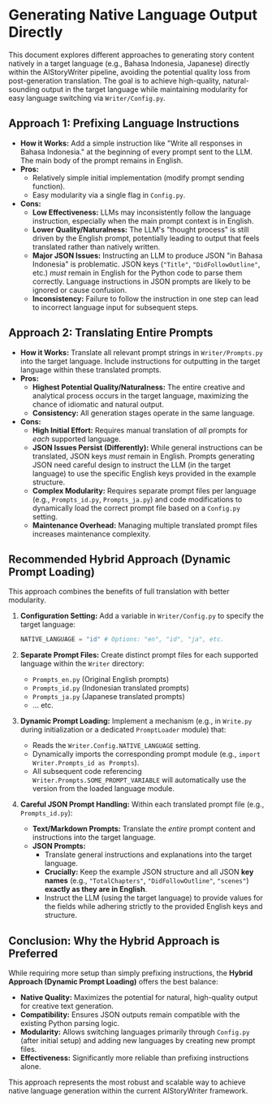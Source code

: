 # Generating Native Language Output Directly

This document explores different approaches to generating story content natively in a target language (e.g., Bahasa Indonesia, Japanese) directly within the AIStoryWriter pipeline, avoiding the potential quality loss from post-generation translation. The goal is to achieve high-quality, natural-sounding output in the target language while maintaining modularity for easy language switching via `Writer/Config.py`.

## Approach 1: Prefixing Language Instructions

-   **How it Works:** Add a simple instruction like "Write all responses in Bahasa Indonesia." at the beginning of every prompt sent to the LLM. The main body of the prompt remains in English.
-   **Pros:**
    -   Relatively simple initial implementation (modify prompt sending function).
    -   Easy modularity via a single flag in `Config.py`.
-   **Cons:**
    -   **Low Effectiveness:** LLMs may inconsistently follow the language instruction, especially when the main prompt context is in English.
    -   **Lower Quality/Naturalness:** The LLM's "thought process" is still driven by the English prompt, potentially leading to output that feels translated rather than natively written.
    -   **Major JSON Issues:** Instructing an LLM to produce JSON "in Bahasa Indonesia" is problematic. JSON keys (`"Title"`, `"DidFollowOutline"`, etc.) *must* remain in English for the Python code to parse them correctly. Language instructions in JSON prompts are likely to be ignored or cause confusion.
    -   **Inconsistency:** Failure to follow the instruction in one step can lead to incorrect language input for subsequent steps.

## Approach 2: Translating Entire Prompts

-   **How it Works:** Translate all relevant prompt strings in `Writer/Prompts.py` into the target language. Include instructions for outputting in the target language within these translated prompts.
-   **Pros:**
    -   **Highest Potential Quality/Naturalness:** The entire creative and analytical process occurs in the target language, maximizing the chance of idiomatic and natural output.
    -   **Consistency:** All generation stages operate in the same language.
-   **Cons:**
    -   **High Initial Effort:** Requires manual translation of *all* prompts for *each* supported language.
    -   **JSON Issues Persist (Differently):** While general instructions can be translated, JSON keys *must* remain in English. Prompts generating JSON need careful design to instruct the LLM (in the target language) to use the specific English keys provided in the example structure.
    -   **Complex Modularity:** Requires separate prompt files per language (e.g., `Prompts_id.py`, `Prompts_ja.py`) and code modifications to dynamically load the correct prompt file based on a `Config.py` setting.
    -   **Maintenance Overhead:** Managing multiple translated prompt files increases maintenance complexity.

## Recommended Hybrid Approach (Dynamic Prompt Loading)

This approach combines the benefits of full translation with better modularity.

1.  **Configuration Setting:** Add a variable in `Writer/Config.py` to specify the target language:
    ```python
    NATIVE_LANGUAGE = "id" # Options: "en", "id", "ja", etc.
    ```

2.  **Separate Prompt Files:** Create distinct prompt files for each supported language within the `Writer` directory:
    *   `Prompts_en.py` (Original English prompts)
    *   `Prompts_id.py` (Indonesian translated prompts)
    *   `Prompts_ja.py` (Japanese translated prompts)
    *   ... etc.

3.  **Dynamic Prompt Loading:** Implement a mechanism (e.g., in `Write.py` during initialization or a dedicated `PromptLoader` module) that:
    *   Reads the `Writer.Config.NATIVE_LANGUAGE` setting.
    *   Dynamically imports the corresponding prompt module (e.g., `import Writer.Prompts_id as Prompts`).
    *   All subsequent code referencing `Writer.Prompts.SOME_PROMPT_VARIABLE` will automatically use the version from the loaded language module.

4.  **Careful JSON Prompt Handling:** Within each translated prompt file (e.g., `Prompts_id.py`):
    *   **Text/Markdown Prompts:** Translate the *entire* prompt content and instructions into the target language.
    *   **JSON Prompts:**
        *   Translate general instructions and explanations into the target language.
        *   **Crucially:** Keep the example JSON structure and all JSON **key names** (e.g., `"TotalChapters"`, `"DidFollowOutline"`, `"scenes"`) **exactly as they are in English**.
        *   Instruct the LLM (using the target language) to provide values for the fields while adhering strictly to the provided English keys and structure.

## Conclusion: Why the Hybrid Approach is Preferred

While requiring more setup than simply prefixing instructions, the **Hybrid Approach (Dynamic Prompt Loading)** offers the best balance:

-   **Native Quality:** Maximizes the potential for natural, high-quality output for creative text generation.
-   **Compatibility:** Ensures JSON outputs remain compatible with the existing Python parsing logic.
-   **Modularity:** Allows switching languages primarily through `Config.py` (after initial setup) and adding new languages by creating new prompt files.
-   **Effectiveness:** Significantly more reliable than prefixing instructions alone.

This approach represents the most robust and scalable way to achieve native language generation within the current AIStoryWriter framework.
